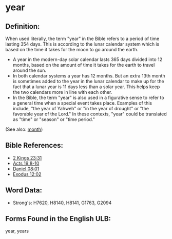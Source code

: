 # year

## Definition:

When used literally, the term "year" in the Bible refers to a period of time lasting 354 days. This is according to the lunar calendar system which is based on the time it takes for the moon to go around the earth.

* A year in the modern-day solar calendar lasts 365 days divided into 12 months, based on the amount of time it takes for the earth to travel around the sun.
* In both calendar systems a year has 12 months. But an extra 13th month is sometimes added to the year in the lunar calendar to make up for the fact that a lunar year is 11 days less than a solar year. This helps keep the two calendars more in line with each other.
* In the Bible, the term "year" is also used in a figurative sense to refer to a general time when a special event takes place. Examples of this include, "the year of Yahweh" or "in the year of drought" or "the favorable year of the Lord." In these contexts, "year" could be translated as "time" or "season" or "time period."

(See also: [month](../other/biblicaltimemonth.md))

## Bible References:

* [2 Kings 23:31](rc://en/tn/help/2ki/23/31)
* [Acts 19:8-10](rc://en/tn/help/act/19/08)
* [Daniel 08:01](rc://en/tn/help/dan/08/01)
* [Exodus 12:02](rc://en/tn/help/exo/12/02)

## Word Data:

* Strong's: H7620, H8140, H8141, G1763, G2094

## Forms Found in the English ULB:

year, years

